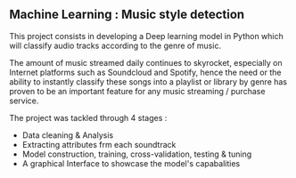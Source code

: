 ## Machine Learning : Music style detection

This project consists in developing a Deep learning model in Python which will classify audio tracks according to the genre of music.

The amount of music streamed daily continues to skyrocket, especially on Internet platforms such as Soundcloud and Spotify, hence the need or the ability to instantly classify these songs into a playlist or library by genre has proven to be an important feature for any music streaming / purchase service.

The project was tackled through 4 stages : 
  - Data cleaning & Analysis
  - Extracting attributes frm each soundtrack
  - Model construction, training, cross-validation, testing & tuning
  - A graphical Interface to showcase the model's capabalities
